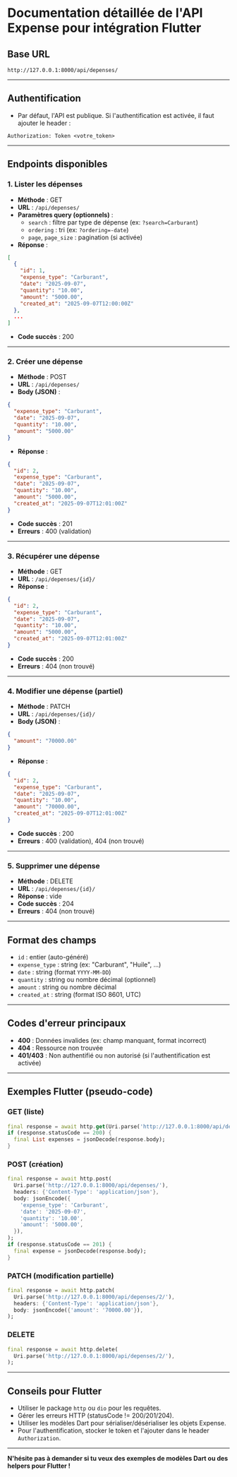 # Documentation détaillée de l'API Expense pour intégration Flutter

## Base URL
```
http://127.0.0.1:8000/api/depenses/
```

---

## Authentification
- Par défaut, l'API est publique. Si l'authentification est activée, il faut ajouter le header :
```
Authorization: Token <votre_token>
```

---

## Endpoints disponibles

### 1. Lister les dépenses
- **Méthode** : GET
- **URL** : `/api/depenses/`
- **Paramètres query (optionnels)** :
  - `search` : filtre par type de dépense (ex: `?search=Carburant`)
  - `ordering` : tri (ex: `?ordering=-date`)
  - `page`, `page_size` : pagination (si activée)
- **Réponse** :
```json
[
  {
    "id": 1,
    "expense_type": "Carburant",
    "date": "2025-09-07",
    "quantity": "10.00",
    "amount": "5000.00",
    "created_at": "2025-09-07T12:00:00Z"
  },
  ...
]
```
- **Code succès** : 200

---

### 2. Créer une dépense
- **Méthode** : POST
- **URL** : `/api/depenses/`
- **Body (JSON)** :
```json
{
  "expense_type": "Carburant",
  "date": "2025-09-07",
  "quantity": "10.00",
  "amount": "5000.00"
}
```
- **Réponse** :
```json
{
  "id": 2,
  "expense_type": "Carburant",
  "date": "2025-09-07",
  "quantity": "10.00",
  "amount": "5000.00",
  "created_at": "2025-09-07T12:01:00Z"
}
```
- **Code succès** : 201
- **Erreurs** : 400 (validation)

---

### 3. Récupérer une dépense
- **Méthode** : GET
- **URL** : `/api/depenses/{id}/`
- **Réponse** :
```json
{
  "id": 2,
  "expense_type": "Carburant",
  "date": "2025-09-07",
  "quantity": "10.00",
  "amount": "5000.00",
  "created_at": "2025-09-07T12:01:00Z"
}
```
- **Code succès** : 200
- **Erreurs** : 404 (non trouvé)

---

### 4. Modifier une dépense (partiel)
- **Méthode** : PATCH
- **URL** : `/api/depenses/{id}/`
- **Body (JSON)** :
```json
{
  "amount": "70000.00"
}
```
- **Réponse** :
```json
{
  "id": 2,
  "expense_type": "Carburant",
  "date": "2025-09-07",
  "quantity": "10.00",
  "amount": "70000.00",
  "created_at": "2025-09-07T12:01:00Z"
}
```
- **Code succès** : 200
- **Erreurs** : 400 (validation), 404 (non trouvé)

---

### 5. Supprimer une dépense
- **Méthode** : DELETE
- **URL** : `/api/depenses/{id}/`
- **Réponse** : vide
- **Code succès** : 204
- **Erreurs** : 404 (non trouvé)

---

## Format des champs
- `id` : entier (auto-généré)
- `expense_type` : string (ex: "Carburant", "Huile", ...)
- `date` : string (format `YYYY-MM-DD`)
- `quantity` : string ou nombre décimal (optionnel)
- `amount` : string ou nombre décimal
- `created_at` : string (format ISO 8601, UTC)

---

## Codes d'erreur principaux
- **400** : Données invalides (ex: champ manquant, format incorrect)
- **404** : Ressource non trouvée
- **401/403** : Non authentifié ou non autorisé (si l'authentification est activée)

---

## Exemples Flutter (pseudo-code)

### GET (liste)
```dart
final response = await http.get(Uri.parse('http://127.0.0.1:8000/api/depenses/'));
if (response.statusCode == 200) {
  final List expenses = jsonDecode(response.body);
}
```

### POST (création)
```dart
final response = await http.post(
  Uri.parse('http://127.0.0.1:8000/api/depenses/'),
  headers: {'Content-Type': 'application/json'},
  body: jsonEncode({
    'expense_type': 'Carburant',
    'date': '2025-09-07',
    'quantity': '10.00',
    'amount': '5000.00',
  }),
);
if (response.statusCode == 201) {
  final expense = jsonDecode(response.body);
}
```

### PATCH (modification partielle)
```dart
final response = await http.patch(
  Uri.parse('http://127.0.0.1:8000/api/depenses/2/'),
  headers: {'Content-Type': 'application/json'},
  body: jsonEncode({'amount': '70000.00'}),
);
```

### DELETE
```dart
final response = await http.delete(
  Uri.parse('http://127.0.0.1:8000/api/depenses/2/'),
);
```

---

## Conseils pour Flutter
- Utiliser le package `http` ou `dio` pour les requêtes.
- Gérer les erreurs HTTP (statusCode != 200/201/204).
- Utiliser les modèles Dart pour sérialiser/désérialiser les objets Expense.
- Pour l'authentification, stocker le token et l'ajouter dans le header `Authorization`.

---

**N'hésite pas à demander si tu veux des exemples de modèles Dart ou des helpers pour Flutter !**
